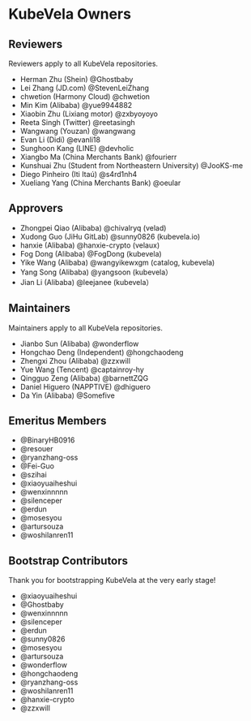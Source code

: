 # KubeVela Owners

## Reviewers

Reviewers apply to all KubeVela repositories.

- Herman Zhu (Shein) @Ghostbaby
- Lei Zhang (JD.com) @StevenLeiZhang
- chwetion (Harmony Cloud) @chwetion
- Min Kim (Alibaba) @yue9944882
- Xiaobin Zhu (Lixiang motor) @zxbyoyoyo
- Reeta Singh (Twitter) @reetasingh
- Wangwang (Youzan) @wangwang
- Evan Li (Didi) @evanli18
- Sunghoon Kang (LINE) @devholic
- Xiangbo Ma (China Merchants Bank) @fourierr
- Kunshuai Zhu (Student from Northeastern University) @JooKS-me
- Diego Pinheiro (Iti Itaú) @s4rd1nh4
- Xueliang Yang (China Merchants Bank) @oeular

## Approvers

- Zhongpei Qiao (Alibaba) @chivalryq (velad)
- Xudong Guo (JiHu GitLab) @sunny0826 (kubevela.io)
- hanxie (Alibaba) @hanxie-crypto (velaux)
- Fog Dong (Alibaba) @FogDong (kubevela)
- Yike Wang (Alibaba) @wangyikewxgm (catalog, kubevela)
- Yang Song (Alibaba) @yangsoon (kubevela）
- Jian Li (Alibaba) @leejanee (kubevela）

## Maintainers

Maintainers apply to all KubeVela repositories.

- Jianbo Sun (Alibaba) @wonderflow
- Hongchao Deng (Independent) @hongchaodeng
- Zhengxi Zhou (Alibaba) @zzxwill
- Yue Wang (Tencent) @captainroy-hy
- Qingguo Zeng (Alibaba) @barnettZQG
- Daniel Higuero (NAPPTIVE) @dhiguero
- Da Yin (Alibaba) @Somefive

## Emeritus Members

- @BinaryHB0916
- @resouer
- @ryanzhang-oss
- @Fei-Guo
- @szihai
- @xiaoyuaiheshui
- @wenxinnnnn
- @silenceper
- @erdun
- @mosesyou
- @artursouza
- @woshilanren11

## Bootstrap Contributors

Thank you for bootstrapping KubeVela at the very early stage!

- @xiaoyuaiheshui
- @Ghostbaby
- @wenxinnnnn
- @silenceper
- @erdun
- @sunny0826
- @mosesyou
- @artursouza
- @wonderflow
- @hongchaodeng
- @ryanzhang-oss
- @woshilanren11
- @hanxie-crypto
- @zzxwill

